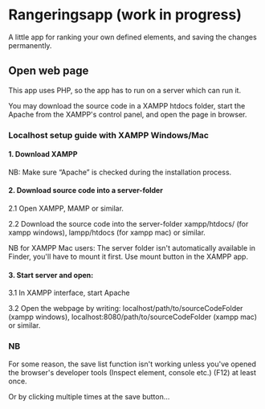 # Rangeringsapp (work in progress)
A little app for ranking your own defined elements, and saving the changes permanently.

## Open web page
This app uses PHP, so the app has to run on a server which can run it.

You may download the source code in a XAMPP htdocs folder, start the Apache from the XAMPP's control panel, and open the page in browser.

### Localhost setup guide with XAMPP Windows/Mac

#### 1. Download XAMPP
NB: Make sure “Apache” is checked during the installation process.

#### 2. Download source code into a server-folder
2.1 Open XAMPP, MAMP or similar.

2.2 Download the source code into the server-folder xampp/htdocs/ (for xampp windows), lampp/htdocs (for xampp mac) or similar. 

NB for XAMPP Mac users: The server folder isn't automatically available in Finder, you'll have to mount it first. Use mount button in the XAMPP app.

#### 3. Start server and open:
3.1 In XAMPP interface, start Apache

3.2 Open the webpage by writing: localhost/path/to/sourceCodeFolder (xampp windows), localhost:8080/path/to/sourceCodeFolder (xampp mac) or similar.

### NB
For some reason, the save list function isn't working unless you've opened the browser's developer tools (Inspect element, console etc.) (F12) at least once.

Or by clicking multiple times at the save button…
